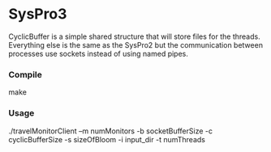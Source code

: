 # SysPro3
CyclicBuffer is a simple shared structure that will store files for the threads.
Everything else is the same as the SysPro2 but the communication between processes use sockets instead of using named pipes.

<p><h3>Compile</h3></p>
make

<h3><p>Usage</h3></p>
<p>./travelMonitorClient –m numMonitors -b socketBufferSize -c cyclicBufferSize -s sizeOfBloom -i input_dir -t numThreads </p>

<!-- <h3><p>Description</h3></p>
cyclicBuffer: is a simple shared structure that will store files for the threads.
Everything else is the same as the SysPro2 but for communication between processes using sockets instead of using named pipes. -->

